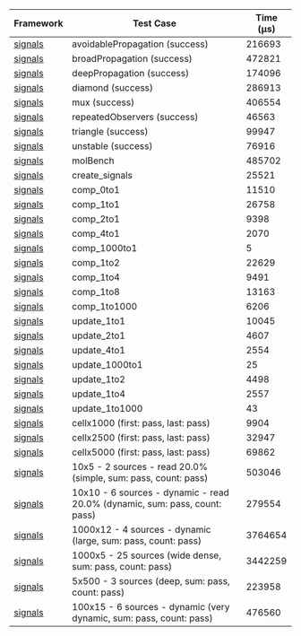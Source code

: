 | Framework | Test Case | Time (μs) |
| --- | --- | --- |
| [signals](https://github.com/rodydavis/signals.dart) | avoidablePropagation (success) | 216693 |
| [signals](https://github.com/rodydavis/signals.dart) | broadPropagation (success) | 472821 |
| [signals](https://github.com/rodydavis/signals.dart) | deepPropagation (success) | 174096 |
| [signals](https://github.com/rodydavis/signals.dart) | diamond (success) | 286913 |
| [signals](https://github.com/rodydavis/signals.dart) | mux (success) | 406554 |
| [signals](https://github.com/rodydavis/signals.dart) | repeatedObservers (success) | 46563 |
| [signals](https://github.com/rodydavis/signals.dart) | triangle (success) | 99947 |
| [signals](https://github.com/rodydavis/signals.dart) | unstable (success) | 76916 |
| [signals](https://github.com/rodydavis/signals.dart) | molBench | 485702 |
| [signals](https://github.com/rodydavis/signals.dart) | create_signals | 25521 |
| [signals](https://github.com/rodydavis/signals.dart) | comp_0to1 | 11510 |
| [signals](https://github.com/rodydavis/signals.dart) | comp_1to1 | 26758 |
| [signals](https://github.com/rodydavis/signals.dart) | comp_2to1 | 9398 |
| [signals](https://github.com/rodydavis/signals.dart) | comp_4to1 | 2070 |
| [signals](https://github.com/rodydavis/signals.dart) | comp_1000to1 | 5 |
| [signals](https://github.com/rodydavis/signals.dart) | comp_1to2 | 22629 |
| [signals](https://github.com/rodydavis/signals.dart) | comp_1to4 | 9491 |
| [signals](https://github.com/rodydavis/signals.dart) | comp_1to8 | 13163 |
| [signals](https://github.com/rodydavis/signals.dart) | comp_1to1000 | 6206 |
| [signals](https://github.com/rodydavis/signals.dart) | update_1to1 | 10045 |
| [signals](https://github.com/rodydavis/signals.dart) | update_2to1 | 4607 |
| [signals](https://github.com/rodydavis/signals.dart) | update_4to1 | 2554 |
| [signals](https://github.com/rodydavis/signals.dart) | update_1000to1 | 25 |
| [signals](https://github.com/rodydavis/signals.dart) | update_1to2 | 4498 |
| [signals](https://github.com/rodydavis/signals.dart) | update_1to4 | 2557 |
| [signals](https://github.com/rodydavis/signals.dart) | update_1to1000 | 43 |
| [signals](https://github.com/rodydavis/signals.dart) | cellx1000 (first: pass, last: pass) | 9904 |
| [signals](https://github.com/rodydavis/signals.dart) | cellx2500 (first: pass, last: pass) | 32947 |
| [signals](https://github.com/rodydavis/signals.dart) | cellx5000 (first: pass, last: pass) | 69862 |
| [signals](https://github.com/rodydavis/signals.dart) | 10x5 - 2 sources - read 20.0% (simple, sum: pass, count: pass) | 503046 |
| [signals](https://github.com/rodydavis/signals.dart) | 10x10 - 6 sources - dynamic - read 20.0% (dynamic, sum: pass, count: pass) | 279554 |
| [signals](https://github.com/rodydavis/signals.dart) | 1000x12 - 4 sources - dynamic (large, sum: pass, count: pass) | 3764654 |
| [signals](https://github.com/rodydavis/signals.dart) | 1000x5 - 25 sources (wide dense, sum: pass, count: pass) | 3442259 |
| [signals](https://github.com/rodydavis/signals.dart) | 5x500 - 3 sources (deep, sum: pass, count: pass) | 223958 |
| [signals](https://github.com/rodydavis/signals.dart) | 100x15 - 6 sources - dynamic (very dynamic, sum: pass, count: pass) | 476560 |
